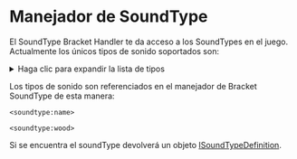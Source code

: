 # Manejador de SoundType

El SoundType Bracket Handler te da acceso a los SoundTypes en el juego. Actualmente los únicos tipos de sonido soportados son:

<details>
    <summary>Haga clic para expandir la lista de tipos</summary>
    <ul>
        <li>Madera</li>
        <li>Terreno</li>
        <li>Planta</li>
        <li>Piedra</li>
        <li>Metal</li>
        <li>Cristal</li>
        <li>Ropa</li>
        <li>Arena</li>
        <li>Nieve</li>
        <li>Escalera</li>
        <li>Yunque</li>
        <li>Slime</li>
    </ul>
</details>

Los tipos de sonido son referenciados en el manejador de Bracket SoundType de esta manera:

```zenscript
<soundtype:name>

<soundtype:wood>
```

Si se encuentra el soundType devolverá un objeto [ISoundTypeDefinition](/Mods/ContentTweaker/Vanilla/Types/Sound/ISoundTypeDefinition/).